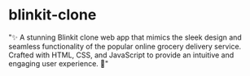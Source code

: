 # blinkit-clone
"✨ A stunning Blinkit clone web app that mimics the sleek design and seamless functionality of the popular online grocery delivery service. Crafted with HTML, CSS, and JavaScript to provide an intuitive and engaging user experience. 🚀"
